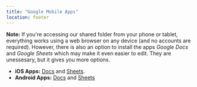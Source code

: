 ```yaml
---
title: "Google Mobile Apps"
location: footer
---
```


<strong>Note:</strong> If you're accessing our shared folder from your phone or tablet, everything works using a web browser on any device (and no accounts are required).  However, there is also an option to install the apps _Google Docs_ and _Google Sheets_ which may make it even easier to edit. They are unessesary, but it gives you more options.

<ul>
<li><strong>iOS Apps:</strong> <a href="https://itunes.apple.com/app/apple-store/id842842640?pt=9008&ct=docs_hc&mt=8" rel="nofollow" target="_blank">Docs</a> and <a href="https://itunes.apple.com/us/app/google-sheets/id842849113?mt%3D8" rel="nofollow" target="_blank">Sheets</a>.</li>
<li><strong>Android Apps:</strong> <a href="https://play.google.com/store/apps/details?id=com.google.android.apps.docs.editors.docs" rel="nofollow" target="_blank">Docs</a> and <a href="https://play.google.com/store/apps/details?id=com.google.android.apps.docs.editors.docs" rel="nofollow" target="_blank">Sheets</a></li>
</ul>
